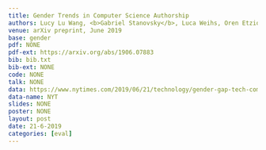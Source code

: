 ```yaml
---
title: Gender Trends in Computer Science Authorship
authors: Lucy Lu Wang, <b>Gabriel Stanovsky</b>, Luca Weihs, Oren Etzioni
venue: arXiv preprint, June 2019
base: gender
pdf: NONE
pdf-ext: https://arxiv.org/abs/1906.07883
bib: bib.txt
bib-ext: NONE
code: NONE
talk: NONE
data: https://www.nytimes.com/2019/06/21/technology/gender-gap-tech-computer-science.html
data-name: NYT
slides: NONE
poster: NONE
layout: post
date: 21-6-2019
categories: [eval]
---
```

